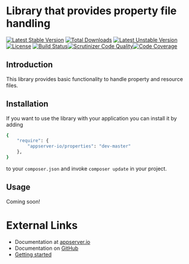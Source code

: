 # Library that provides property file handling

[![Latest Stable Version](https://poser.pugx.org/appserver-io/properties/v/stable.png)](https://packagist.org/packages/appserver-io/properties) [![Total Downloads](https://poser.pugx.org/appserver-io/properties/downloads.png)](https://packagist.org/packages/appserver-io/properties) [![Latest Unstable Version](https://poser.pugx.org/appserver-io/properties/v/unstable.png)](https://packagist.org/packages/appserver-io/properties) [![License](https://poser.pugx.org/appserver-io/properties/license.png)](https://packagist.org/packages/appserver-io/properties) [![Build Status](https://travis-ci.org/appserver-io/properties.png)](https://travis-ci.org/appserver-io/properties)[![Scrutinizer Code Quality](https://scrutinizer-ci.com/g/appserver-io/properties/badges/quality-score.png?b=master)](https://scrutinizer-ci.com/g/appserver-io/properties/?branch=master)[![Code Coverage](https://scrutinizer-ci.com/g/appserver-io/properties/badges/coverage.png?b=master)](https://scrutinizer-ci.com/g/appserver-io/properties/?branch=master)

## Introduction

This library provides basic functionality to handle property and resource files.

## Installation

If you want to use the library with your application you can install it by adding

```sh
{
    "require": {
        "appserver-io/properties": "dev-master"
    },
}
```

to your ```composer.json``` and invoke ```composer update``` in your project.

## Usage

Coming soon!

# External Links

* Documentation at [appserver.io](http://docs.appserver.io)
* Documentation on [GitHub](https://github.com/techdivision/TechDivision_AppserverDocumentation)
* [Getting started](https://github.com/techdivision/TechDivision_AppserverDocumentation/tree/master/docs/getting-started)